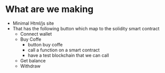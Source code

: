 # What are we making
- Minimal Html/js  site
- That has the following button which map to the
 solidity smart contract
  - Connect wallet 
  - Buy Coffe
    - button buy coffe
    - call a function on a smart contract
    - have a test blockchain that we can call
  - Get balance
  - Withdraw